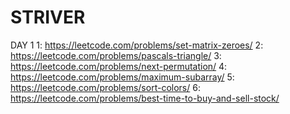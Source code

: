 # STRIVER

DAY 1
1:   https://leetcode.com/problems/set-matrix-zeroes/
2:   https://leetcode.com/problems/pascals-triangle/
3:   https://leetcode.com/problems/next-permutation/
4:   https://leetcode.com/problems/maximum-subarray/
5:   https://leetcode.com/problems/sort-colors/
6:   https://leetcode.com/problems/best-time-to-buy-and-sell-stock/
